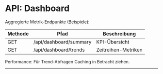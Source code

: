 # API: Dashboard

Aggregierte Metrik-Endpunkte (Beispiele):

| Methode | Pfad                   | Beschreibung        |
| ------- | ---------------------- | ------------------- |
| GET     | /api/dashboard/summary | KPI-Übersicht       |
| GET     | /api/dashboard/trends  | Zeitreihen-Metriken |

Performance: Für Trend-Abfragen Caching in Betracht ziehen.

---
